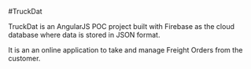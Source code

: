 #TruckDat

TruckDat is an AngularJS POC project built with Firebase as the cloud database where data is stored in JSON format. 

It is an an online application to take and manage Freight Orders from the customer.
